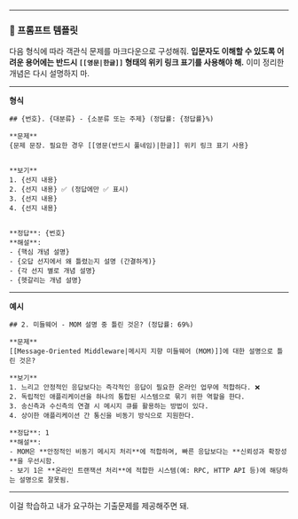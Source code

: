 

---

### 📌 프롬프트 템플릿

다음 형식에 따라 객관식 문제를 마크다운으로 구성해줘.
**입문자도 이해할 수 있도록 어려운 용어에는 반드시 `[[영문|한글]]` 형태의 위키 링크 표기를 사용해야 해.**
이미 정리한 개념은 다시 설명하지 마.

---

**형식**

```
## {번호}. {대분류} - {소분류 또는 주제} (정답률: {정답률}%)

**문제**  
{문제 문장. 필요한 경우 [[영문(반드시 풀네임)|한글]] 위키 링크 표기 사용}


**보기**  
1. {선지 내용}  
2. {선지 내용} ✅ (정답에만 ✅ 표시)  
3. {선지 내용}  
4. {선지 내용}


**정답**: {번호}  
**해설**:  
- {핵심 개념 설명}  
- {오답 선지에서 왜 틀렸는지 설명 (간결하게)}
- {각 선지 별로 개념 설명}  
- {헷갈리는 개념 설명}   
```

---

**예시**

```
## 2. 미들웨어 - MOM 설명 중 틀린 것은? (정답률: 69%)

**문제**  
[[Message-Oriented Middleware|메시지 지향 미들웨어 (MOM)]]에 대한 설명으로 틀린 것은?

**보기**  
1. 느리고 안정적인 응답보다는 즉각적인 응답이 필요한 온라인 업무에 적합하다. ❌  
2. 독립적인 애플리케이션을 하나의 통합된 시스템으로 묶기 위한 역할을 한다.  
3. 송신측과 수신측의 연결 시 메시지 큐를 활용하는 방법이 있다.  
4. 상이한 애플리케이션 간 통신을 비동기 방식으로 지원한다.

**정답**: 1  
**해설**:  
- MOM은 **안정적인 비동기 메시지 처리**에 적합하며, 빠른 응답보다는 **신뢰성과 확장성**을 우선시함.  
- 보기 1은 **온라인 트랜잭션 처리**에 적합한 시스템(예: RPC, HTTP API 등)에 해당하는 설명으로 잘못됨.
```

---


이걸 학습하고 내가 요구하는 기출문제를 제공해주면 돼. 